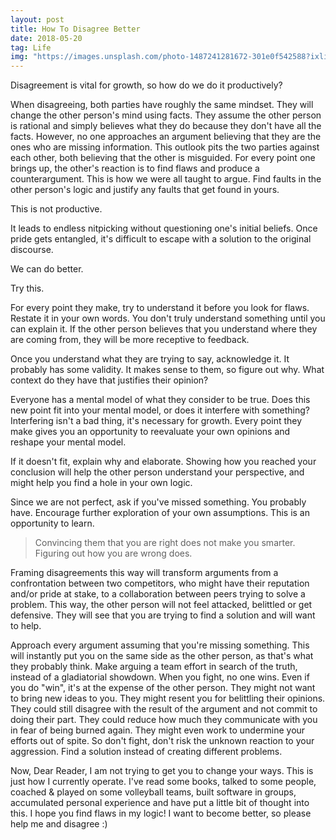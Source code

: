 ```yaml
---
layout: post
title: How To Disagree Better
date: 2018-05-20
tag: Life
img: "https://images.unsplash.com/photo-1487241281672-301e0f542588?ixlib=rb-0.3.5&q=80&fm=jpg&crop=entropy&cs=tinysrgb&w=1080&fit=max&ixid=eyJhcHBfaWQiOjExNzczfQ&s=86c9882ff32077784eb1461406d4048d"
---
```


Disagreement is vital for growth, so how do we do it productively?

When disagreeing, both parties have roughly the same mindset. They will change the other person's mind using facts. They assume the other person is rational and simply believes what they do because they don't have all the facts. However, no one approaches an argument believing that they are the ones who are missing information. This outlook pits the two parties against each other, both believing that the other is misguided. For every point one brings up, the other's reaction is to find flaws and produce a counterargument. This is how we were all taught to argue. Find faults in the other person's logic and justify any faults that get found in yours.

This is not productive.

It leads to endless nitpicking without questioning one's initial beliefs. Once pride gets entangled, it's difficult to escape with a solution to the original discourse.

We can do better.

Try this.

For every point they make, try to understand it before you look for flaws. Restate it in your own words. You don't truly understand something until you can explain it. If the other person believes that you understand where they are coming from, they will be more receptive to feedback.

Once you understand what they are trying to say, acknowledge it. It probably has some validity. It makes sense to them, so figure out why. What context do they have that justifies their opinion?

Everyone has a mental model of what they consider to be true. Does this new point fit into your mental model, or does it interfere with something? Interfering isn't a bad thing, it's necessary for growth. Every point they make gives you an opportunity to reevaluate your own opinions and reshape your mental model.

If it doesn't fit, explain why and elaborate. Showing how you reached your conclusion will help the other person understand your perspective, and might help you find a hole in your own logic.

Since we are not perfect, ask if you've missed something. You probably have. Encourage further exploration of your own assumptions. This is an opportunity to learn.

> Convincing them that you are right does not make you smarter. Figuring out how you are wrong does.

Framing disagreements this way will transform arguments from a confrontation between two competitors, who might have their reputation and/or pride at stake, to a collaboration between peers trying to solve a problem. This way, the other person will not feel attacked, belittled or get defensive. They will see that you are trying to find a solution and will want to help.

Approach every argument assuming that you're missing something. This will instantly put you on the same side as the other person, as that's what they probably think. Make arguing a team effort in search of the truth, instead of a gladiatorial showdown. When you fight, no one wins. Even if you do "win", it's at the expense of the other person. They might not want to bring new ideas to you. They might resent you for belittling their opinions. They could still disagree with the result of the argument and not commit to doing their part. They could reduce how much they communicate with you in fear of being burned again. They might even work to undermine your efforts out of spite. So don't fight, don't risk the unknown reaction to your aggression. Find a solution instead of creating different problems.

Now, Dear Reader, I am not trying to get you to change your ways. This is just how I currently operate. I've read some books, talked to some people, coached & played on some volleyball teams, built software in groups, accumulated personal experience and have put a little bit of thought into this. I hope you find flaws in my logic! I want to become better, so please help me and disagree :)

